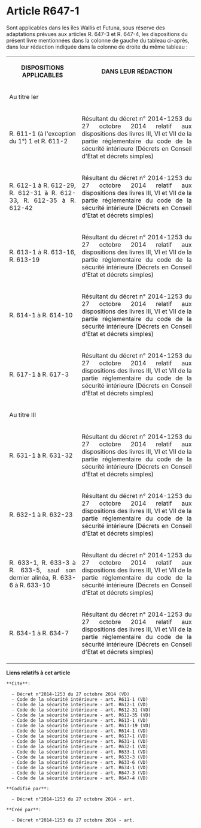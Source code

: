 # Article R647-1

Sont applicables dans les îles Wallis et Futuna, sous réserve des adaptations prévues aux articles R. 647-3 et R. 647-4, les
dispositions du présent livre mentionnées dans la colonne de gauche du tableau ci-après, dans leur rédaction indiquée dans la
colonne de droite du même tableau : 

<table>
      <tbody><tr>
        <th>

DISPOSITIONS APPLICABLES </th>
        <th>

DANS LEUR RÉDACTION </th>
      </tr>
      <tr>
        <td align="justify">

Au titre Ier </td>
        <td align="justify">
      </td></tr>
      <tr>
        <td align="justify">

R. 611-1 (à l'exception du 1°) 1 et R. 611-2 </td>
        <td align="justify">

Résultant du décret n° 2014-1253 du 27 octobre 2014 relatif aux dispositions des livres III, VI et VII de la partie
réglementaire du code de la sécurité intérieure (Décrets en Conseil d'Etat et décrets simples) </td>
      </tr>
      <tr>
        <td align="justify">

R. 612-1 à R. 612-29, R. 612-31 à R. 612-33, R. 612-35 à R. 612-42 
</td>
        <td align="justify">

Résultant du décret n° 2014-1253 du 27 octobre 2014 relatif aux dispositions des livres III, VI et VII de la partie
réglementaire du code de la sécurité intérieure (Décrets en Conseil d'Etat et décrets simples) </td>
      </tr>
      <tr>
        <td align="justify">

R. 613-1 à R. 613-16, R. 613-19 
</td>
        <td align="justify">

Résultant du décret n° 2014-1253 du 27 octobre 2014 relatif aux dispositions des livres III, VI et VII de la partie
réglementaire du code de la sécurité intérieure (Décrets en Conseil d'Etat et décrets simples) </td>
      </tr>
      <tr>
        <td align="justify">

R. 614-1 à R. 614-10 
</td>
        <td align="justify">

Résultant du décret n° 2014-1253 du 27 octobre 2014 relatif aux dispositions des livres III, VI et VII de la partie
réglementaire du code de la sécurité intérieure (Décrets en Conseil d'Etat et décrets simples) </td>
      </tr>
      <tr>
        <td align="justify">

R. 617-1 à R. 617-3 
</td>
        <td align="justify">

Résultant du décret n° 2014-1253 du 27 octobre 2014 relatif aux dispositions des livres III, VI et VII de la partie
réglementaire du code de la sécurité intérieure (Décrets en Conseil d'Etat et décrets simples) </td>
      </tr>
      <tr>
        <td align="justify">

Au titre III </td>
        <td align="justify">
      </td></tr>
      <tr>
        <td align="justify">

R. 631-1 à R. 631-32 
</td>
        <td align="justify">

Résultant du décret n° 2014-1253 du 27 octobre 2014 relatif aux dispositions des livres III, VI et VII de la partie
réglementaire du code de la sécurité intérieure (Décrets en Conseil d'Etat et décrets simples) </td>
      </tr>
      <tr>
        <td align="justify">

R. 632-1 à R. 632-23 
</td>
        <td align="justify">

Résultant du décret n° 2014-1253 du 27 octobre 2014 relatif aux dispositions des livres III, VI et VII de la partie
réglementaire du code de la sécurité intérieure (Décrets en Conseil d'Etat et décrets simples) </td>
      </tr>
      <tr>
        <td align="justify">

R. 633-1, R. 633-3 à R. 633-5, sauf son dernier alinéa, R. 633-6 à R. 633-10 
</td>
        <td align="justify">

Résultant du décret n° 2014-1253 du 27 octobre 2014 relatif aux dispositions des livres III, VI et VII de la partie
réglementaire du code de la sécurité intérieure (Décrets en Conseil d'Etat et décrets simples) </td>
      </tr>
      <tr>
        <td align="justify">

R. 634-1 à R. 634-7
</td>
        <td align="justify">

Résultant du décret n° 2014-1253 du 27 octobre 2014 relatif aux dispositions des livres III, VI et VII de la partie
réglementaire du code de la sécurité intérieure (Décrets en Conseil d'Etat et décrets simples)</td>
      </tr>
    </tbody></table>

**Liens relatifs à cet article**

	**Cite**:

	  - Décret n°2014-1253 du 27 octobre 2014 (VD)
	  - Code de la sécurité intérieure - art. R611-1 (VD)
	  - Code de la sécurité intérieure - art. R612-1 (VD)
	  - Code de la sécurité intérieure - art. R612-31 (VD)
	  - Code de la sécurité intérieure - art. R612-35 (VD)
	  - Code de la sécurité intérieure - art. R613-1 (VD)
	  - Code de la sécurité intérieure - art. R613-19 (VD)
	  - Code de la sécurité intérieure - art. R614-1 (VD)
	  - Code de la sécurité intérieure - art. R617-1 (VD)
	  - Code de la sécurité intérieure - art. R631-1 (VD)
	  - Code de la sécurité intérieure - art. R632-1 (VD)
	  - Code de la sécurité intérieure - art. R633-1 (VD)
	  - Code de la sécurité intérieure - art. R633-3 (VD)
	  - Code de la sécurité intérieure - art. R633-6 (VD)
	  - Code de la sécurité intérieure - art. R634-1 (VD)
	  - Code de la sécurité intérieure - art. R647-3 (VD)
	  - Code de la sécurité intérieure - art. R647-4 (VD)

	**Codifié par**:

	  - Décret n°2014-1253 du 27 octobre 2014 - art.

	**Créé par**:

	  - Décret n°2014-1253 du 27 octobre 2014 - art.
